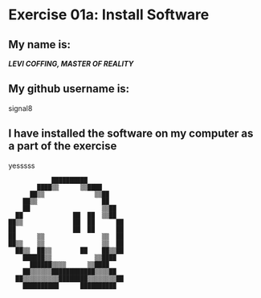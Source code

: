 # Exercise 01a: Install Software

## My name is:
***LEVI COFFING, MASTER OF REALITY***

## My github username is:
signal8

## I have installed the software on my computer as a part of the exercise
yesssss


                                      
                ██████████            
            ████▒▒      ▒▒████        
          ██▒▒              ▒▒██      
        ██▒▒                  ██      
        ██                    ▒▒██    
      ██              ██  ██  ▒▒██    
    ██▒▒              ██  ██      ██  
    ██                ██  ██      ██  
    ██      ▒▒                ▒▒  ██  
    ██▒▒    ▒▒                ▒▒  ██  
      ██▒▒  ██▒▒        ██    ██▒▒██  
        ██████▒▒            ▒▒████    
          ██████▒▒▒▒      ▒▒████      
        ██▒▒▒▒▒▒████████████▒▒▒▒██    
      ██▒▒▒▒▒▒▒▒▒▒████████▒▒▒▒▒▒▒▒██  
        ██████████      ██████████    
